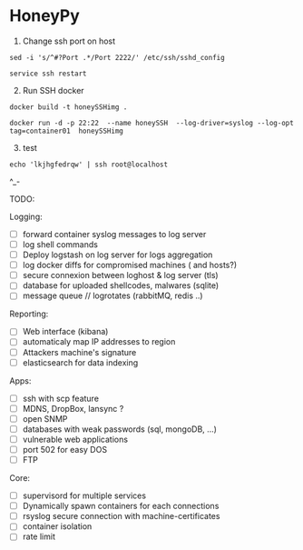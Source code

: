 # HoneyPy

1. Change ssh port on host

`sed -i 's/^#?Port .*/Port 2222/' /etc/ssh/sshd_config`

`service ssh restart`

2. Run SSH docker

`docker build -t honeySSHimg .`

`docker run -d -p 22:22  --name honeySSH  --log-driver=syslog --log-opt tag=container01  honeySSHimg`

3. test

`echo 'lkjhgfedrqw' | ssh root@localhost`


^_-
	
	
TODO:

Logging:

- [ ] forward container syslog messages to log server
- [ ] log shell commands
- [ ] Deploy logstash on log server for logs aggregation
- [ ] log docker diffs for compromised machines ( and hosts?)
- [ ] secure connexion between loghost & log server (tls)
- [ ] database for uploaded shellcodes, malwares (sqlite)
- [ ] message queue // logrotates (rabbitMQ, redis ..)

Reporting:
- [ ] Web interface (kibana)
- [ ] automaticaly map IP addresses to region
- [ ] Attackers machine's signature
- [ ] elasticsearch for data indexing

Apps:
- [ ] ssh with scp feature
- [ ] MDNS, DropBox, lansync ?
- [ ] open SNMP
- [ ] databases with weak passwords (sql, mongoDB, ...)
- [ ] vulnerable web applications
- [ ] port 502 for easy DOS
- [ ] FTP

Core:
- [ ] supervisord for multiple services
- [ ] Dynamically spawn containers for each connections
- [ ] rsyslog secure connection  with machine-certificates
- [ ] container isolation
- [ ] rate limit
